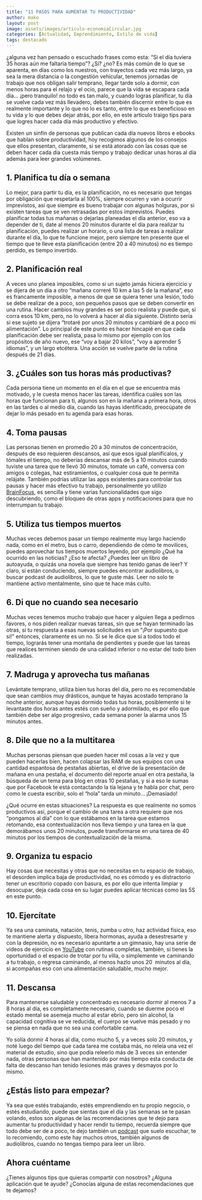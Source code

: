 ```yaml
---
title: "11 PASOS PARA AUMENTAR TU PRODUCTIVIDAD"
author: mako
layout: post
image: assets/images/articulo-economiaCircular.jpg
categories: [Actualidad, Emprendimiento, Estilo de vida]
tags: destacado
---
```

¿alguna vez han pensado o escuchado frases como esta: “Si el día tuviera 35 horas aún me faltaría tiempo”? ¿Si? ¿no? Es más común de lo que se aparenta, en días como los nuestros, con trayectos cada vez más largo, ya sea la mera distancia o la congestión vehicular, tenemos jornadas de trabajo que nos obligan salir temprano, llegar tarde solo a dormir, con menos horas para el relajo y el ocio, parece que la vida se escapara cada día… ¡pero tranquilo! no todo es tan malo, y cuando logras planificar, tu día se vuelve cada vez más llevadero, debes también discernir entre lo que es realmente importante y lo que no lo es tanto, entre lo que es beneficioso en tu vida y lo que debes dejar atrás, por ello, en este artículo traigo tips para que logres hacer cada día más productivo y efectivo.

Existen un sinfín de personas que publican cada día nuevos libros e ebooks que hablan sobre productividad, hoy recogimos algunos de los consejos que ellos presentan, claramente, si se está atorado con las cosas que se deben hacer cada día cuesta más tiempo y trabajo dedicar unas horas al día además para leer grandes volúmenes.

## 1. Planifica tu día o semana

Lo mejor, para partir tu día, es la planificación, no es necesario que tengas por obligación que respetarla al 100%, siempre ocurren y van a ocurrir imprevistos, así que siempre es bueno trabajar con algunas holguras, por si existen tareas que se ven retrasadas por estos imprevistos. Puedes planificar todas tus mañanas o dejarlas planeadas el día anterior, eso va a depender de ti, date al menos 20 minutos durante el día para realizar tu planificación, puedes realizar un horario, o una lista de tareas a realizar durante el día, lo que te funcione mejor, pero siempre ten presente que el tiempo que te lleve esta planificación (entre 20 a 40 minutos) no es tiempo perdido, es tiempo invertido.

## 2. Planificación real

A veces uno planea imposibles, como si un sujeto jamás hiciera ejercicio y se dijera de un día a otro “mañana correré 10 km a las 5 de la mañana”, eso es francamente imposible, a menos de que se quiera tener una lesión, todo se debe realizar de a poco, son pequeños pasos que se deben convertir en una rutina. Hacer cambios muy grandes es ser poco realista y puede que, si corra esos 10 km, pero, no lo volverá a hacer al día siguiente. Distinto sería si ese sujeto se dijera “trotaré por unos 20 minutos y cambiaré de a poco mi alimentación”. Lo principal de este punto es hacer hincapié en que cada planificación debe ser realista, pasa lo mismo por ejemplo con los propósitos de año nuevo, ese “voy a bajar 20 kilos”, “voy a aprender 5 idiomas”, y un largo etcétera. Una acción se vuelve parte de la rutina después de 21 días.

## 3. ¿Cuáles son tus horas más productivas?

Cada persona tiene un momento en el día en el que se encuentra más motivado, y le cuesta menos hacer las tareas, identifica cuáles son las horas que funcionan para ti, algunos son en la mañana a primera hora, otros en las tardes o al medio día, cuando las hayas identificado, preocúpate de dejar lo más pesado en tu agenda para esas horas.

## 4. Toma pausas

Las personas tienen en promedio 20 a 30 minutos de concentración, después de eso requieren descansos, así que esos igual planifícalos, y tómales el tiempo, no deberías descansar más de 5 a 10 minutos cuando tuviste una tarea que te llevó 30 minutos, tomate un café, conversa con amigos o colegas, haz estiramientos, o cualquier cosa que te permita relájate. También podrías utilizar las apps existentes para controlar tus pausas y hacer más efectivo tu trabajo, personalmente yo utilizo [BrainFocus](https://play.google.com/store/apps/details?id=com.AT.PomodoroTimer), es sencilla y tiene varias funcionalidades que sigo descubriendo, como el bloqueo de otras apps y notificaciones para que no interrumpan tu trabajo.

## 5. Utiliza tus tiempos muertos

Muchas veces debemos pasar un tiempo realmente muy largo haciendo nada, como en el metro, bus o carro, dependiendo de cómo te movilices, puedes aprovechar tus tiempos muertos leyendo, por ejemplo ¿Qué ha ocurrido en las noticias? ¿Eso te afecta? ¿Puedes leer un libro de autoayuda, o quizás una novela que siempre has tenido ganas de leer? Y claro, si están conduciendo, siempre puedes encontrar audiolibros, o buscar podcast de audiolibros, lo que te guste más. Leer no solo te mantiene activo mentalmente, sino que te hace más culto.

## 6. Di que no cuando sea necesario

Muchas veces tenemos mucho trabajo que hacer y alguien llega a pedirnos favores, o nos piden realizar nuevas tareas, sin que se hayan terminado las otras, si tu respuesta a esas nuevas solicitudes es un “¡Por supuesto que si!” entonces, claramente es un no. Si se le dice que sí a todos todo el tiempo, lograrás tener una montaña de pendientes y puede que las tareas que realices terminen siendo de una calidad inferior o no estar del todo bien realizadas.

## 7. Madruga y aprovecha tus mañanas

Levántate temprano, utiliza bien tus horas del día, pero no es recomendable que sean cambios muy drásticos, aunque te hayas acostado temprano la noche anterior, aunque hayas dormido todas tus horas, posiblemente si te levantaste dos horas antes estés con sueño y adormilado, es por ello que también debe ser algo progresivo, cada semana poner la alarma unos 15 minutos antes.

## 8. Dile que no a la multitarea

Muchas personas piensan que pueden hacer mil cosas a la vez y que pueden hacerlas bien, hacen colapsar las RAM de sus equipos con una cantidad espantosa de pestañas abiertas, el drive de la presentación de mañana en una pestaña, el documento del reporte anual en otra pestaña, la búsqueda de un tema para blog en otras 10 pestañas, y si a eso le sumas que por Facebook te está contactando la tía lejana y te habla por chat, pero como le cuesta escribir, solo el “hola” tarda un minuto… ¡Demasiado! 

¿Qué ocurre en estas situaciones? La respuesta es que realmente no somos productivos así, porque el cambio de una tarea a otra requiere que nos “pongamos al día” con lo que estábamos en la tarea que estamos retomando, esa contextualización nos lleva tiempo y una tarea en la que demorábamos unos 20 minutos, puede transformarse en una tarea de 40 minutos por los tiempos de contextualización de la misma.

## 9. Organiza tu espacio

Hay cosas que necesitas y otras que no necesitas en tu espacio de trabajo, el desorden implica baja de productividad, no es cómodo y es distractorio tener un escritorio copado con basura, es por ello que intenta limpiar y desocupar, deja cada cosa en su lugar puedes aplicar técnicas como las 5S en este punto.

## 10. Ejercítate

Ya sea una caminata, natación, tenis, zumba u otro, haz actividad física, eso te mantiene alerta y dispuesto, libera hormonas, ayuda a desestresarte y con la depresión, no es necesario apuntarte a un gimnasio, hay una serie de videos de ejercicio en [YouTube](https://www.youtube.com/results?search_query=rutina+de+ejercicios) con rutinas completas, también, si tienes la oportunidad o el espacio de trotar por tu villa, o simplemente ve caminando a tu trabajo, o regresa caminando, al menos hazlo unos 20  minutos al día, si acompañas eso con una alimentación saludable, mucho mejor. 

## 11. Descansa

Para mantenerse saludable y concentrado es necesario dormir al menos 7 a 8 horas al día, es completamente necesario, cuando se duerme poco el estado mental se asemeja mucho al estar ebrio, pero sin alcohol, la capacidad cognitiva se ve reducida, el cuerpo se vuelve más pesado y no se piensa en nada que no sea una confortable cama.

Yo solía dormir 4 horas al día, como mucho 5, y a veces solo 20 minutos, y noté luego del tiempo que cada tarea me costaba más, no releía una vez el material de estudio, sino que podía releerlo más de 3 veces sin entender nada, otras personas que han mantenido por más tiempo esta conducta de falta de descanso han tenido lesiones más graves y desmayos por lo mismo.

## ¿Estás listo para empezar?

Ya sea que estés trabajando, estés emprendiendo en tu propio negocio, o estés estudiando, puede que sientas que el día y las semanas se te pasan volando, estos son algunas de las recomendaciones que te dejo para aumentar tu productividad y hacer rendir tu tiempo, recuerda siempre que todo debe ser de a poco, te dejo también un [podcast](https://open.spotify.com/show/7A8d0BbJ6zp6soUz7EfzF1?si=al0temaQSkebBBy9fCzJOw) que suelo escuchar, te lo recomiendo, como este hay muchos otros, también algunos de audiolibros, cuando no tengas tiempo para leer un libro.

## Ahora cuéntame 

¿Tienes algunos tips que quieras compartir con nosotros? ¿Alguna aplicación que te ayude? ¿Conocías alguna de estas recomendaciones que te dejamos?